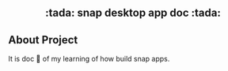 <h2 align="center">
  :tada: snap desktop app doc :tada:
</h2>

## About Project

It is doc :scroll: of my learning of how build snap apps.